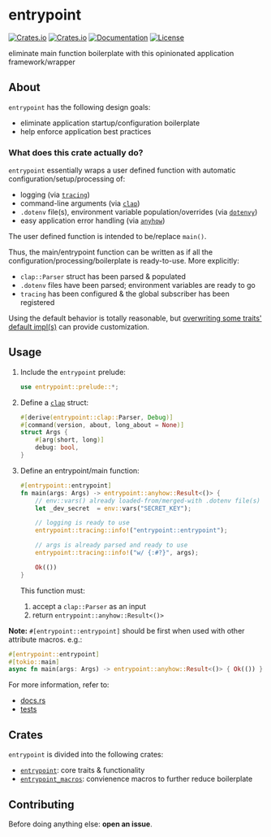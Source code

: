 # entrypoint
[![Crates.io](https://img.shields.io/crates/v/entrypoint.svg)](https://crates.io/crates/entrypoint)
[![Crates.io](https://img.shields.io/crates/d/entrypoint.svg)](https://crates.io/crates/entrypoint)
[![Documentation](https://img.shields.io/docsrs/entrypoint?logo=docs.rs)](https://docs.rs/entrypoint)
[![License](https://img.shields.io/badge/license-MIT-blue?style=flat-square)](LICENSE-MIT)

eliminate main function boilerplate with this opinionated application framework/wrapper

## About
`entrypoint` has the following design goals:
- eliminate application startup/configuration boilerplate
- help enforce application best practices

### What does this crate actually do?
`entrypoint` essentially wraps a user defined function with automatic configuration/setup/processing of:
- logging (via [`tracing`](https://github.com/tokio-rs/tracing))
- command-line arguments (via [`clap`](https://github.com/clap-rs/clap))
- `.dotenv` file(s), environment variable population/overrides (via [`dotenvy`](https://github.com/allan2/dotenvy))
- easy application error handling (via [`anyhow`](https://github.com/dtolnay/anyhow))

The user defined function is intended to be/replace `main()`.

Thus, the main/entrypoint function can be written as if all the configuration/processing/boilerplate is ready-to-use.
More explicitly:
- `clap::Parser` struct has been parsed & populated
- `.dotenv` files have been parsed; environment variables are ready to go
- `tracing` has been configured & the global subscriber has been registered

Using the default behavior is totally reasonable, but [overwriting some traits' default impl(s)](/entrypoint/tests/customize.rs) can provide customization.

## Usage
1. Include the `entrypoint` prelude:
    ```rust
    use entrypoint::prelude::*;
    ```

2. Define a [`clap`](https://crates.io/crates/clap) struct:
    ```rust
    #[derive(entrypoint::clap::Parser, Debug)]
    #[command(version, about, long_about = None)]
    struct Args {
        #[arg(short, long)]
        debug: bool,
    }
    ```

3. Define an entrypoint/main function:
    ```rust
    #[entrypoint::entrypoint]
    fn main(args: Args) -> entrypoint::anyhow::Result<()> {
        // env::vars() already loaded-from/merged-with .dotenv file(s)
        let _dev_secret  = env::vars("SECRET_KEY");

        // logging is ready to use
        entrypoint::tracing::info!("entrypoint::entrypoint");

        // args is already parsed and ready to use
        entrypoint::tracing::info!("w/ {:#?}", args);

        Ok(())
    }
    ```
   This function must:
   1. accept a `clap::Parser` as an input
   2. return `entrypoint::anyhow::Result<()>`

**Note:** `#[entrypoint::entrypoint]` should be first when used with other attribute macros.
e.g.:
```rust
#[entrypoint::entrypoint]
#[tokio::main]
async fn main(args: Args) -> entrypoint::anyhow::Result<()> { Ok(()) }
```

For more information, refer to:
- [docs.rs](https://docs.rs/entrypoint)
- [tests](/entrypoint/tests/)

## Crates
`entrypoint` is divided into the following crates:
- [`entrypoint`](https://crates.io/crates/entrypoint): core traits & functionality
- [`entrypoint_macros`](https://crates.io/crates/entrypoint_macros): convienence macros to further reduce boilerplate

## Contributing
Before doing anything else: **open an issue**.
